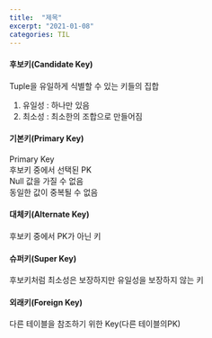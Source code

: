 ```yaml
---
title:  "제목"
excerpt: "2021-01-08"
categories: TIL
---
```

#### 후보키(Candidate Key)   
Tuple을 유일하게 식별할 수 있는 키들의 집합  
1. 유일성 : 하나만 있음   
2. 최소성 : 최소한의 조합으로 만들어짐  

#### 기본키(Primary Key)  
Primary Key   
후보키 중에서 선택된 PK   
Null 값을 가질 수 없음   
동일한 값이 중복될 수 없음   

#### 대체키(Alternate Key)  
후보키 중에서 PK가 아닌 키   

#### 슈퍼키(Super Key)
후보키처럼 최소성은 보장하지만 유일성을 보장하지 않는 키 

#### 외래키(Foreign Key)
다른 테이블을 참조하기 위한 Key(다른 테이블의PK)

